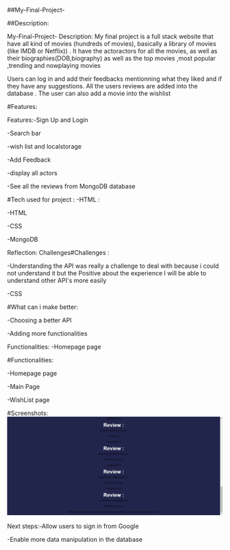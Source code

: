 ##My-Final-Project-

##Description:

My-Final-Project- Description: My final project is a full stack website that have all kind of movies (hundreds of movies), basically a library of movies (like IMDB or Netflix)) . It have the actoractors for all the movies, as well as their biographies(DOB,biography) as well as the top movies ,most popular ,trending and nowplaying movies

Users can log in and add their feedbacks mentionning what they liked and if they have any suggestions. All the users reviews are added into the database . The user can also add a movie into the wishlist

#Features:

Features:-Sign Up and Login

-Search bar

-wish list and localstorage

-Add Feedback

-display all actors

-See all the reviews from MongoDB database

#Tech used for project : -HTML :

-HTML

-CSS

-MongoDB

Reflection: Challenges#Challenges :

-Understanding the API was really a challenge to deal with because i could not understand it but the Positive about the experience I will be able to understand other API's more easily

-CSS

#What can i make better:

-Choosing a better API

-Adding more functionalities

Functionalities: -Homepage page

#Functionalities:

-Homepage page

-Main Page

-WishList page

#Screenshots:
 ![](myfinalproject/src/images/reviews.png)




Next steps:-Allow users to sign in from Google

-Enable more data manipulation in the database

